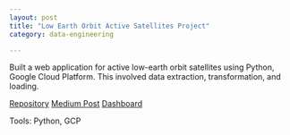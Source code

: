 ```yaml
---
layout: post
title: "Low Earth Orbit Active Satellites Project"
category: data-engineering

---
```


Built a web application for active low-earth orbit satellites using Python, Google Cloud Platform. This involved data extraction, transformation, and loading.

[Repository](https://github.com/0ladayo/Low-Earth-Orbit-Satellites-Project)
[Medium Post](https://medium.com/codex/building-a-web-application-for-active-low-earth-orbit-satellites-74fcafb16df)
[Dashboard](https://leo-satellite-overview-project.nw.r.appspot.com/)

Tools:
<i class="fab fa-python"></i> Python,
<i class="fab fa-gcp"></i> GCP